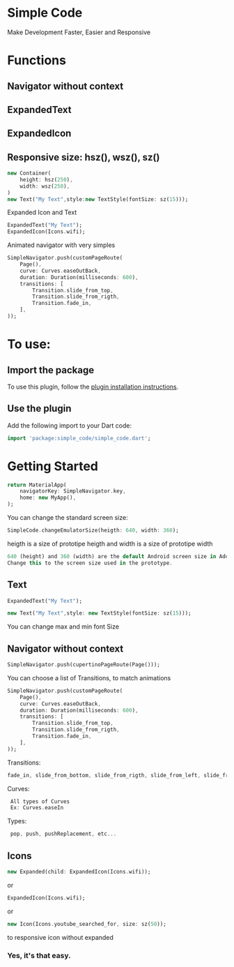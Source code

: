 # Simple Code

Make Development Faster, Easier and Responsive

# Functions
## Navigator without context
## ExpandedText
## ExpandedIcon
## Responsive size: hsz(), wsz(), sz()


```dart
new Container(
	height: hsz(250),
	width: wsz(250),
)
new Text("My Text",style:new TextStyle(fontSize: sz(15))); 
```

Expanded Icon and Text
```dart
ExpandedText("My Text"); 
ExpandedIcon(Icons.wifi);
```

Animated navigator with very simples
```dart
SimpleNavigator.push(customPageRoute(
    Page(),
    curve: Curves.easeOutBack,
    duration: Duration(milliseconds: 600),
    transitions: [
        Transition.slide_from_top,
        Transition.slide_from_rigth,
        Transition.fade_in,
    ],
));
``` 

# To use:

## Import the package
To use this plugin, follow the [plugin installation instructions](https://pub.dev/packages/simple_code#-installing-tab-).

## Use the plugin
Add the following import to your Dart code:
```dart
import 'package:simple_code/simple_code.dart';
```
# Getting Started

```dart
return MaterialApp(
    navigatorKey: SimpleNavigator.key,
    home: new MyApp(),
);
``` 

You can change the standard screen size: 
```dart
SimpleCode.changeEmulatorSize(heigth: 640, width: 360);
``` 

heigth is a size of prototipe heigth and
width is a size of prototipe width
```dart
640 (height) and 360 (width) are the default Android screen size in Adobe XD.
Change this to the screen size used in the prototype.
``` 


## Text
```dart
ExpandedText("My Text"); 

``` 
```dart
new Text("My Text",style: new TextStyle(fontSize: sz(15))); 
``` 

You can change max and min font Size

## Navigator without context
```dart
SimpleNavigator.push(cupertinoPageRoute(Page()));
```

You can choose a list of Transitions, to match animations

``` dart
SimpleNavigator.push(customPageRoute(
    Page(),
    curve: Curves.easeOutBack,
    duration: Duration(milliseconds: 600),
    transitions: [
        Transition.slide_from_top,
        Transition.slide_from_rigth,
        Transition.fade_in,
    ],
));
``` 

Transitions:
```dart
fade_in, slide_from_bottom, slide_from_rigth, slide_from_left, slide_from_top, zoom_in,
``` 
Curves:
```dart
 All types of Curves
 Ex: Curves.easeIn
``` 

Types:
    
```dart
 pop, push, pushReplacement, etc... 
``` 
## Icons
```dart
new Expanded(child: ExpandedIcon(Icons.wifi)); 
``` 
or
```dart
ExpandedIcon(Icons.wifi);
``` 
or
```dart
new Icon(Icons.youtube_searched_for, size: sz(50));
``` 
to responsive icon without expanded

### Yes, it's that easy.